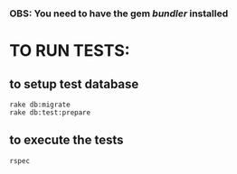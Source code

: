 ### OBS: You need to have the gem *bundler* installed

# TO RUN TESTS:
## to setup test database

```shell
rake db:migrate
rake db:test:prepare
```

## to execute the tests

```shell
rspec
```